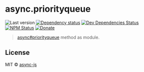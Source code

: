 # async.priorityqueue

![Last version](https://img.shields.io/github/tag/async-js/async.priorityqueue.svg?style=flat-square)
[![Dependency status](http://img.shields.io/david/async-js/async.priorityqueue.svg?style=flat-square)](https://david-dm.org/async-js/async.priorityqueue)
[![Dev Dependencies Status](http://img.shields.io/david/dev/async-js/async.priorityqueue.svg?style=flat-square)](https://david-dm.org/async-js/async.priorityqueue#info=devDependencies)
[![NPM Status](http://img.shields.io/npm/dm/async.priorityqueue.svg?style=flat-square)](https://www.npmjs.org/package/async.priorityqueue)
[![Donate](https://img.shields.io/badge/donate-paypal-blue.svg?style=flat-square)](https://paypal.me/kikobeats)

> [async#priorityqueue](https://github.com/async-js/async#async.priorityqueue) method as module.

## License

MIT © [async-js](https://github.com/async-js)
